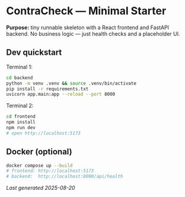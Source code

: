 # ContraCheck — Minimal Starter

**Purpose:** tiny runnable skeleton with a React frontend and FastAPI backend.
No business logic — just health checks and a placeholder UI.

## Dev quickstart

Terminal 1:
```bash
cd backend
python -m venv .venv && source .venv/bin/activate
pip install -r requirements.txt
uvicorn app.main:app --reload --port 8000
```

Terminal 2:
```bash
cd frontend
npm install
npm run dev
# open http://localhost:5173
```

## Docker (optional)
```bash
docker compose up --build
# frontend: http://localhost:5173
# backend:  http://localhost:8000/api/health
```

_Last generated 2025-08-20_
